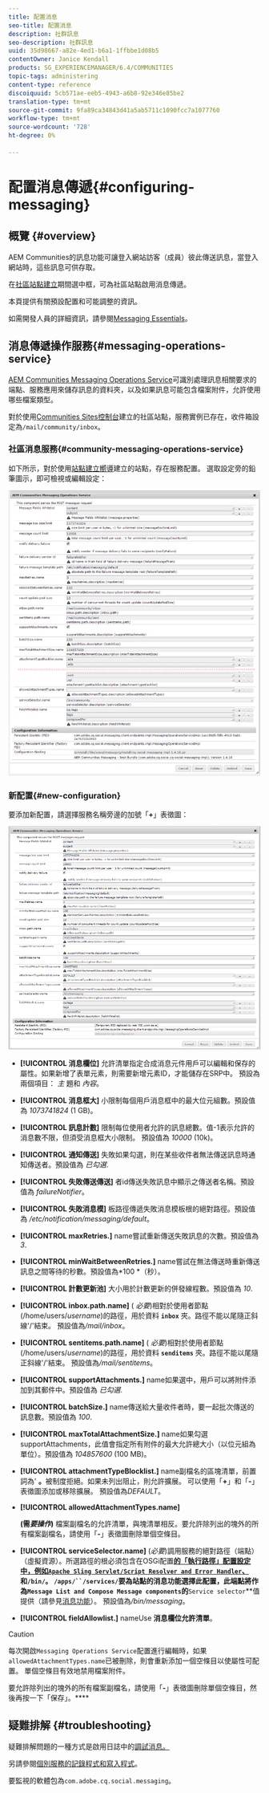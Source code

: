 ```yaml
---
title: 配置消息
seo-title: 配置消息
description: 社群訊息
seo-description: 社群訊息
uuid: 35d98667-a82e-4ed1-b6a1-1ffbbe1d08b5
contentOwner: Janice Kendall
products: SG_EXPERIENCEMANAGER/6.4/COMMUNITIES
topic-tags: administering
content-type: reference
discoiquuid: 5cb571ae-eeb5-4943-a6b8-92e346e85be2
translation-type: tm+mt
source-git-commit: 9fa89ca34843d41a5ab5711c1090fcc7a1077760
workflow-type: tm+mt
source-wordcount: '728'
ht-degree: 0%

---
```



# 配置消息傳遞{#configuring-messaging}

## 概覽 {#overview}

AEM Communities的訊息功能可讓登入網站訪客（成員）彼此傳送訊息，當登入網站時，這些訊息可供存取。

在[社區站點建立](sites-console.md)期間選中框，可為社區站點啟用消息傳遞。

本頁提供有關預設配置和可能調整的資訊。

如需開發人員的詳細資訊，請參閱[Messaging Essentials](essentials-messaging.md)。

## 消息傳遞操作服務{#messaging-operations-service}

[AEM Communities Messaging Operations Service](http://localhost:4502/system/console/configMgr/com.adobe.cq.social.messaging.client.endpoints.impl.MessagingOperationsServiceImpl)可識別處理訊息相關要求的端點、服務應用來儲存訊息的資料夾，以及如果訊息可能包含檔案附件，允許使用哪些檔案類型。

對於使用[Communities Sites控制台](sites-console.md)建立的社區站點，服務實例已存在，收件箱設定為`/mail/community/inbox`。

### 社區消息服務{#community-messaging-operations-service}

如下所示，對於使用[站點建立嚮導](sites-console.md)建立的站點，存在服務配置。 選取設定旁的鉛筆圖示，即可檢視或編輯設定：

![chlimage_1-63](assets/chlimage_1-63.png)

### 新配置{#new-configuration}

要添加新配置，請選擇服務名稱旁邊的加號「**+**」表徵圖：

![chlimage_1-64](assets/chlimage_1-64.png)

* **[!UICONTROL 消息欄位]**
允許清單指定合成消息元件用戶可以編輯和保存的屬性。如果新增了表單元素，則需要新增元素ID，才能儲存在SRP中。 預設為兩個項目： 
*主* 題和 *內容*。

* **[!UICONTROL 消息框大]**
小限制每個用戶消息框中的最大位元組數。預設值為 
*1073741824* (1 GB)。

* **[!UICONTROL 訊息計數]**
限制每位使用者允許的訊息總數。值-1表示允許的消息數不限，但須受消息框大小限制。 預設值為 
*10000* (10k)。

* **[!UICONTROL 通知傳送]**
失敗如果勾選，則在某些收件者無法傳送訊息時通知傳送者。預設值為 
*已勾選*.

* **[!UICONTROL 失敗傳送傳送]**
者id傳送失敗訊息中顯示之傳送者名稱。預設值為 
*failureNotifier*。

* **[!UICONTROL 失敗消息模]**
板路徑傳遞失敗消息模板根的絕對路徑。預設值為 
*/etc/notification/messaging/default*。

* **[!UICONTROL maxRetries.]**
name嘗試重新傳送失敗訊息的次數。預設值為 
*3*.

* **[!UICONTROL minWaitBetweenRetries.]**
name嘗試在無法傳送時重新傳送訊息之間等待的秒數。預設值為*100 *（秒）。

* **[!UICONTROL 計數更新池]**
大小用於計數更新的併發線程數。預設值為 
*10*.

* **[!UICONTROL inbox.path.name]**
(
*必要*)相對於使用者節點(/home/users/*username*)的路徑，用於資料 **`inbox`** 夾。路徑不能以尾隨正斜線&#39;/&#39;結束。 預設值為&#x200B;*/mail/inbox*。

* **[!UICONTROL sentitems.path.name]**
(
*必要*)相對於使用者節點(/home/users/*username*)的路徑，用於資料 **`senditems`** 夾。路徑不能以尾隨正斜線&#39;/&#39;結束。 預設值為&#x200B;*/mail/sentitems*。

* **[!UICONTROL supportAttachments.]**
name如果選中，用戶可以將附件添加到其郵件中。預設值為 
*已勾選*.

* **[!UICONTROL batchSize.]**
name傳送給大量收件者時，要一起批次傳送的訊息數。預設值為 
*100*.

* **[!UICONTROL maxTotalAttachmentSize.]**
name如果勾選supportAttachments，此值會指定所有附件的最大允許總大小（以位元組為單位）。預設值為 
*104857600* (100 MB)。

* **[!UICONTROL attachmentTypeBlocklist.]**
name副檔名的區塊清單，前置詞為&#39;
**。**&#x200B;被制度拒絕。如果未列出阻止，則允許擴展。 可以使用「**+**」和「**-**」表徵圖添加或移除擴展。 預設值為&#x200B;*DEFAULT*。

* **[!UICONTROL allowedAttachmentTypes.name]**

   **(需&#x200B;*要操作*)** 檔案副檔名的允許清單，與塊清單相反。要允許除列出的塊外的所有檔案副檔名，請使用「**-**」表徵圖刪除單個空條目。

* **[!UICONTROL serviceSelector.name]**
(*必要*)調用服務的絕對路徑（端點）（虛擬資源）。所選路徑的根必須包含在OSGi配置&#x200B;**[的「執行路徑」配置設定中，例如`Apache Sling Servlet/Script Resolver and Error Handler`、](http://localhost:4502/system/console/configMgr/org.apache.sling.servlets.resolver.SlingServletResolver)和`/bin/`。 `/apps/``/services/`要為站點的消息功能選擇此配置，此端點將作為`Message List and Compose Message components`的&#x200B;**`Service selector`**&#x200B;值提供（請參見[消息功能](configure-messaging.md)）。 預設值為&#x200B;*/bin/messaging*。

* **[!UICONTROL fieldAllowlist.]**
nameUse 
**消息欄位允許清單**。

>[!CAUTION]
>
>每次開啟`Messaging Operations Service`配置進行編輯時，如果`allowedAttachmentTypes.name`已被刪除，則會重新添加一個空條目以使屬性可配置。 單個空條目有效地禁用檔案附件。
>
>要允許除列出的塊外的所有檔案副檔名，請使用「**-**」表徵圖刪除單個空條目，然後再按一下「保存」。****

## 疑難排解 {#troubleshooting}

疑難排解問題的一種方式是啟用日誌中的[調試消息。](../../help/sites-administering/troubleshooting.md)

另請參閱[個別服務的記錄程式和寫入程式](../../help/sites-deploying/configure-logging.md#loggers-and-writers-for-individual-services)。

要監視的軟體包為`com.adobe.cq.social.messaging`。
